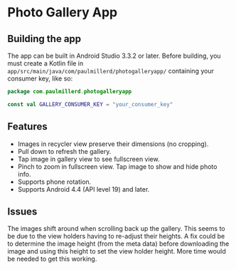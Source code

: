# Photo Gallery App

## Building the app

The app can be built in Android Studio 3.3.2 or later. Before building, you must create a Kotlin file in `app/src/main/java/com/paulmillerd/photogalleryapp/` containing your consumer key, like so:

```kotlin
package com.paulmillerd.photogalleryapp

const val GALLERY_CONSUMER_KEY = "your_consumer_key"
```

## Features

* Images in recycler view preserve their dimensions (no cropping).
* Pull down to refresh the gallery.
* Tap image in gallery view to see fullscreen view.
* Pinch to zoom in fullscreen view. Tap image to show and hide photo info.
* Supports phone rotation.
* Supports Android 4.4 (API level 19) and later.

## Issues

The images shift around when scrolling back up the gallery. This seems to be due to the view holders having to re-adjust their heights. A fix could be to determine the image height (from the meta data) before downloading the image and using this height to set the view holder height. More time would be needed to get this working.

